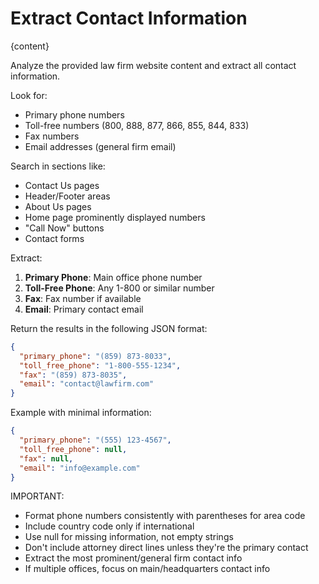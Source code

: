 # Extract Contact Information

<context>
{content}
</context>

Analyze the provided law firm website content and extract all contact information.

Look for:
- Primary phone numbers
- Toll-free numbers (800, 888, 877, 866, 855, 844, 833)
- Fax numbers
- Email addresses (general firm email)

Search in sections like:
- Contact Us pages
- Header/Footer areas
- About Us pages
- Home page prominently displayed numbers
- "Call Now" buttons
- Contact forms

Extract:
1. **Primary Phone**: Main office phone number
2. **Toll-Free Phone**: Any 1-800 or similar number
3. **Fax**: Fax number if available
4. **Email**: Primary contact email

Return the results in the following JSON format:
```json
{
  "primary_phone": "(859) 873-8033",
  "toll_free_phone": "1-800-555-1234",
  "fax": "(859) 873-8035",
  "email": "contact@lawfirm.com"
}
```

Example with minimal information:
```json
{
  "primary_phone": "(555) 123-4567",
  "toll_free_phone": null,
  "fax": null,
  "email": "info@example.com"
}
```

IMPORTANT:
- Format phone numbers consistently with parentheses for area code
- Include country code only if international
- Use null for missing information, not empty strings
- Don't include attorney direct lines unless they're the primary contact
- Extract the most prominent/general firm contact info
- If multiple offices, focus on main/headquarters contact info